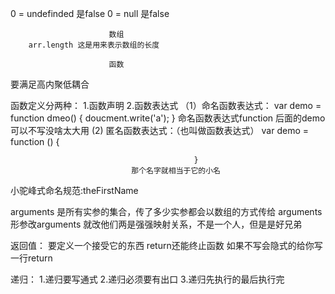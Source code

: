0 = undefinded  是false
0 = null        是false

                          数组
        arr.length 这是用来表示数组的长度

                          函数
要满足高内聚低耦合

函数定义分两种：
              1.函数声明
              2.函数表达式 
                          （1）命名函数表达式：
                                             var demo = function dmeo() {
                                                doucment.write('a');
                                             }
                               命名函数表达式function 后面的demo可以不写没啥太大用
                           (2) 匿名函数表达式：（也叫做函数表达式）
                                             var demo = function () {
                                                
                                             }
                               那个名字就相当于它的小名
                            
小驼峰式命名规范:theFirstName

arguments 是所有实参的集合，传了多少实参都会以数组的方式传给 arguments
形参改arguments 就改他们两是强强映射关系，不是一个人，但是是好兄弟


返回值：
       要定义一个接受它的东西
       return还能终止函数
       如果不写会隐式的给你写一行return


递归：
    1.递归要写通式
    2.递归必须要有出口
    3.递归先执行的最后执行完
       